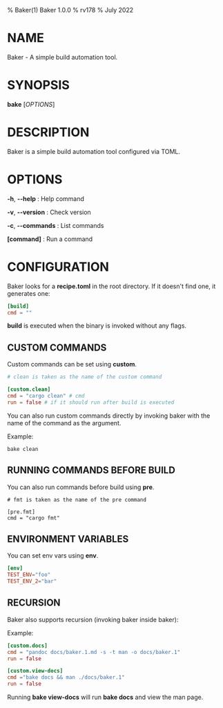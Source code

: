 % Baker(1) Baker 1.0.0
% rv178
% July 2022

# NAME

Baker - A simple build automation tool.

# SYNOPSIS

**bake** [*OPTIONS*]

# DESCRIPTION

Baker is a simple build automation tool configured via TOML.

# OPTIONS

**-h**, **--help**
: Help command

**-v**, **--version**
: Check version

**-c**, **--commands**
: List commands

**[command]**
: Run a command

# CONFIGURATION

Baker looks for a **recipe.toml** in the root directory. If it doesn't find one, it generates one:

```toml
[build]
cmd = ""
```

**build** is executed when the binary is invoked without any flags.

## CUSTOM COMMANDS

Custom commands can be set using **custom**.

```toml
# clean is taken as the name of the custom command

[custom.clean]
cmd = "cargo clean" # cmd
run = false # if it should run after build is executed
```

You can also run custom commands directly by invoking baker with the name of the command as the argument.

Example:

```
bake clean
```

## RUNNING COMMANDS BEFORE BUILD

You can also run commands before build using **pre**.

```
# fmt is taken as the name of the pre command

[pre.fmt]
cmd = "cargo fmt"
```

## ENVIRONMENT VARIABLES

You can set env vars using **env**.

```toml
[env]
TEST_ENV="foo"
TEST_ENV_2="bar"
```

## RECURSION

Baker also supports recursion (invoking baker inside baker):

Example:

```toml
[custom.docs]
cmd = "pandoc docs/baker.1.md -s -t man -o docs/baker.1"
run = false

[custom.view-docs]
cmd ="bake docs && man ./docs/baker.1"
run = false
```

Running **bake view-docs** will run **bake docs** and view the man page.
